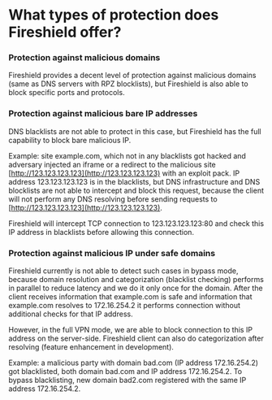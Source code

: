 # What types of protection does Fireshield offer?

### Protection against malicious domains

Fireshield provides a decent level of protection against malicious domains \(same as DNS servers with RPZ blocklists\), but Fireshield is also able to block specific ports and protocols.

### Protection against malicious bare IP addresses

DNS blacklists are not able to protect in this case, but Fireshield has the full capability to block bare malicious IP.

Example: site example.com, which not in any blacklists got hacked and adversary injected an iframe or a redirect to the malicious site [http://123.123.123.123](http://123.123.123.123) with an exploit pack. IP address 123.123.123.123 is in the blacklists, but DNS infrastructure and DNS blocklists are not able to intercept and block this request, because the client will not perform any DNS resolving before sending requests to [http://123.123.123.123](http://123.123.123.123).

Fireshield will intercept TCP connection to 123.123.123.123:80 and check this IP address in blacklists before allowing this connection.

### Protection against malicious IP under safe domains

Fireshield currently is not able to detect such cases in bypass mode, because domain resolution and categorization \(blacklist checking\) performs in parallel to reduce latency and we do it only once for the domain. After the client receives information that example.com is safe and information that example.com resolves to 172.16.254.2 it performs connection without additional checks for that IP address.

However, in the full VPN mode, we are able to block connection to this IP address on the server-side. Fireshield client can also do categorization after resolving \(feature enhancement in development\).

Example: a malicious party with domain bad.com \(IP address 172.16.254.2\) got blacklisted, both domain bad.com and IP address 172.16.254.2. To bypass blacklisting, new domain bad2.com registered with the same IP address 172.16.254.2.  


